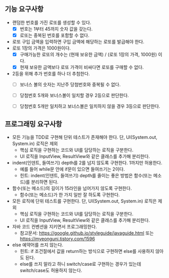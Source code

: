## 기능 요구사항
- 랜덤한 번호를 가진 로또를 생성할 수 있다.
  - [X] 번호는 1부터 45까지 숫자 값을 갖는다.
  - [X] 로또는 중복된 번호를 포함할 수 없다.
- 로또 구입 금액을 입력하면 구입 금액에 해당하는 로또를 발급해야 한다.
- 로또 1장의 가격은 1000원이다.
  - [X] 구매가능한 로또의 개수는 (현재 보유한 금액) / (로또 1장의 가격, 1000원) 이다.
  - [X] 현재 보유한 금액보다 로또 가격이 비싸다면 로또를 구매할 수 없다.
- 2등을 위해 추가 번호를 하나 더 추첨한다.
  - [ ] 보너스 볼의 숫자는 지난주 당첨번호와 중복될 수 없다.
  - [ ] 당첨번호 5개와 보너스볼이 일치할 경우 2등으로 판단한다.
  - [ ] 당첨번호 5개만 일치하고 보너스볼은 일치하지 않을 경우 3등으로 판단한다.


## 프로그래밍 요구사항
- 모든 기능을 TDD로 구현해 단위 테스트가 존재해야 한다. 단, UI(System.out, System.in) 로직은 제외
  - 핵심 로직을 구현하는 코드와 UI를 담당하는 로직을 구분한다.
  - UI 로직을 InputView, ResultView와 같은 클래스를 추가해 분리한다.
- indent(인덴트, 들여쓰기) depth를 2를 넘지 않도록 구현한다. 1까지만 허용한다.
  - 예를 들어 while문 안에 if문이 있으면 들여쓰기는 2이다.
  - 힌트: indent(인덴트, 들여쓰기) depth를 줄이는 좋은 방법은 함수(또는 메소드)를 분리하면 된다.
- 함수(또는 메소드)의 길이가 15라인을 넘어가지 않도록 구현한다.
  - 함수(또는 메소드)가 한 가지 일만 잘 하도록 구현한다.
- 모든 로직에 단위 테스트를 구현한다. 단, UI(System.out, System.in) 로직은 제외
  - 핵심 로직을 구현하는 코드와 UI를 담당하는 로직을 구분한다.
  - UI 로직을 InputView, ResultView와 같은 클래스를 추가해 분리한다.
- 자바 코드 컨벤션을 지키면서 프로그래밍한다.
  - 참고문서: https://google.github.io/styleguide/javaguide.html 또는 https://myeonguni.tistory.com/1596
- else 예약어를 쓰지 않는다.
  - 힌트: if 조건절에서 값을 return하는 방식으로 구현하면 else를 사용하지 않아도 된다.
  - else를 쓰지 말라고 하니 switch/case로 구현하는 경우가 있는데 switch/case도 허용하지 않는다.
